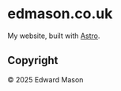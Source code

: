 # edmason.co.uk
My website, built with [Astro](https://astro.build).

## Copyright
&copy; 2025 Edward Mason
